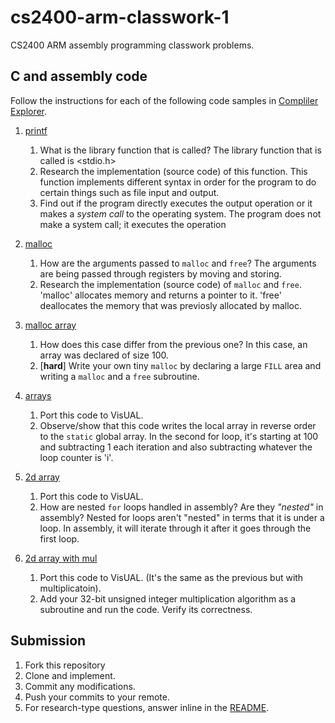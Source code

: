 # cs2400-arm-classwork-1

CS2400 ARM assembly programming classwork problems.

## C and assembly code

Follow the instructions for each of the following code samples in [Compliler Explorer](https://godbolt.org).

1. [printf](https://godbolt.org/z/y2YKew)
   1. What is the library function that is called? The library function that is called is <stdio.h>
   2. Research the implementation (source code) of this function. This function implements different syntax in order for the program to do certain things such as file input and output. 
   3. Find out if the program directly executes the output operation or it makes a *system call* to the operating system. The program        does not make a system call; it executes the operation
   
2. [malloc](https://godbolt.org/z/kAZX7x)
   1. How are the arguments passed to `malloc` and `free`? The arguments are being passed through registers by moving and storing. 
   2. Research the implementation (source code) of `malloc` and `free`. 'malloc' allocates memory and returns a pointer to it. 'free' deallocates the memory that was previosly allocated by malloc.
   
3. [malloc array](https://godbolt.org/z/bBl0zx)
   1. How does this case differ from the previous one? In this case, an array was declared of size 100.
   2. [**hard**] Write your own tiny `malloc` by declaring a large `FILL` area and writing a `malloc` and a `free` subroutine.
   
4. [arrays](https://godbolt.org/z/lcH006)
   1. Port this code to VisUAL.
   2. Observe/show that this code writes the local array in reverse order to the `static` global array. In the second for loop, it's starting at 100 and subtracting 1 each iteration and also subtracting whatever the loop counter is 'i'.
   
5. [2d array](https://godbolt.org/z/Kr-Sn8)
   1. Port this code to VisUAL.
   2. How are nested `for` loops handled in assembly? Are they *"nested"* in assembly? Nested for loops aren't "nested" in terms that it is under a loop. In assembly, it will iterate through it after it goes through the first loop. 
   
6. [2d array with mul](https://godbolt.org/z/cHwSTR)
   1. Port this code to VisUAL. (It's the same as the previous but with multiplicatoin).
   2. Add your 32-bit unsigned integer multiplication algorithm as a subroutine and run the code. Verify its correctness.

## Submission
1. Fork this repository
2. Clone and implement.
3. Commit any modifications.
4. Push your commits to your remote.
5. For research-type questions, answer inline in the [README](README.md).


